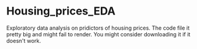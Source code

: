 # Housing_prices_EDA
 Exploratory data analysis on pridictors of housing prices.
The code file it pretty big and might fail to render. You might consider downloading it if it doesn't work.
